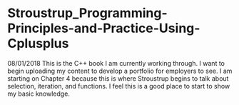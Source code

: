# Stroustrup_Programming-Principles-and-Practice-Using-Cplusplus

08/01/2018
This is the C++ book I am currently working through.  I want to begin uploading my content to develop a portfolio for employers to see. I am starting on Chapter 4 because this is where Stroustrup begins to talk about selection, iteration, and functions. I feel this is a good place to start to show my basic knowledge.
